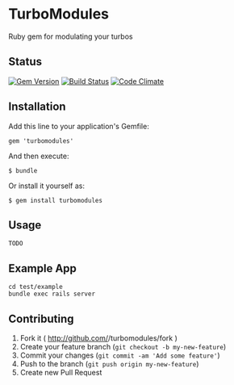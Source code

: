 # TurboModules

Ruby gem for modulating your turbos

## Status
[![Gem Version](https://badge.fury.io/rb/turbomodules.png)](http://badge.fury.io/rb/turbomodules)
[![Build Status](https://secure.travis-ci.org/tylermercier/turbomodules.png)](http://travis-ci.org/tylermercier/turbomodules)
[![Code Climate](https://codeclimate.com/github/tylermercier/turbomodules.png)](https://codeclimate.com/github/tylermercier/turbomodules)

## Installation

Add this line to your application's Gemfile:

    gem 'turbomodules'

And then execute:

    $ bundle

Or install it yourself as:

    $ gem install turbomodules

## Usage

    TODO


## Example App

    cd test/example
    bundle exec rails server


## Contributing

1. Fork it ( http://github.com/<my-github-username>/turbomodules/fork )
2. Create your feature branch (`git checkout -b my-new-feature`)
3. Commit your changes (`git commit -am 'Add some feature'`)
4. Push to the branch (`git push origin my-new-feature`)
5. Create new Pull Request
